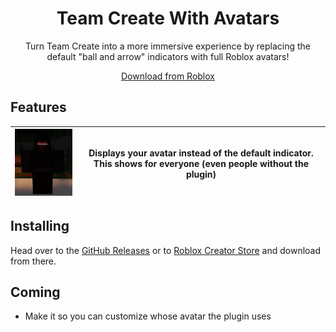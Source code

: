 <center>

# Team Create With Avatars
Turn Team Create into a more immersive experience by replacing the default "ball and arrow" indicators with full Roblox avatars! 

[Download from Roblox](#)

</center>


## Features
<img src="Assets/Preview.png" alt="drawing" width="200"/> | Displays your avatar instead of the default indicator. This shows for everyone (even people without the plugin)
-|-|

## Installing
Head over to the [GitHub Releases](#) or to [Roblox Creator Store](#) and download from there.

## Coming
- Make it so you can customize whose avatar the plugin uses